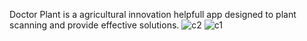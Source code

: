 Doctor Plant is a agricultural innovation helpfull app designed to plant scanning and provide effective solutions.
![c2](https://github.com/user-attachments/assets/e8960211-e355-4841-b159-dbb56a80b11f)
![c1](https://github.com/user-attachments/assets/0935b98b-6c38-4dc3-a982-45eef908101f)

